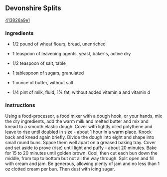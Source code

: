 ## Devonshire Splits

[413826a9e1](https://recipeland.com/recipe/v/devonshire-splits-47736)

### Ingredients

 - 1/2 pound of wheat flours, bread, unenriched

 - 1 teaspoon of leavening agents, yeast, baker's, active dry

 - 1/2 teaspoon of salt, table

 - 1 tablespoon of sugars, granulated

 - 1 ounce of butter, without salt

 - 1/4 pint of milk, fluid, 1% fat, without added vitamin a and vitamin d

### Instructions

Using a food-processor, a food mixer with a dough hook, or your hands, mix the dry ingredients, add the warm milk and melted butter and mix and knead to a smooth elastic dough. Cover with lightly oiled polythene and leave to rise until doubled in size - about 1 hour in a warm place. Knock back and knead again briefly. Divide the dough into eight and shape into small round buns. Space them well apart on a greased baking tray. Cover and set aside to prove (rise) until light and puffy - about 20 minutes. Bake for 15 to 20 minutes until golden brown. Cool, then cut each bun down the middle, from top to bottom but not all the way through. Split open and fill with cream and jam. Be generous, allowing plenty of jam and no less than 1 oz clotted cream per bun. Then dust with icing sugar.